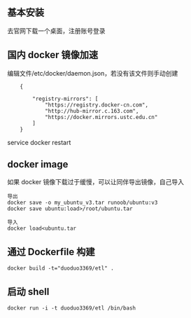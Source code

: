 基本安装
---

去官网下载一个桌面，注册账号登录

国内 docker 镜像加速
----

编辑文件/etc/docker/daemon.json，若没有该文件则手动创建

		{

			"registry-mirrors": [
				"https://registry.docker-cn.com",
				"http://hub-mirror.c.163.com",
				"https://docker.mirrors.ustc.edu.cn"
			]
		}

service docker restart

docker image
---
如果 docker 镜像下载过于缓慢，可以让同伴导出镜像，自己导入

    导出
    docker save -o my_ubuntu_v3.tar runoob/ubuntu:v3
    docker save ubuntu:load>/root/ubuntu.tar

    导入
    docker load<ubuntu.tar


通过 Dockerfile 构建
---
    docker build -t="duoduo3369/etl" .

启动 shell
---

    docker run -i -t duoduo3369/etl /bin/bash
